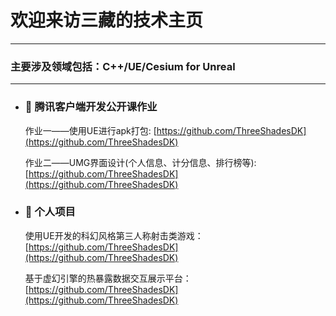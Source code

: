 # 欢迎来访三藏的技术主页
---
### 主要涉及领域包括：C++/UE/Cesium for Unreal
---
- ### 💬 腾讯客户端开发公开课作业
   作业一——使用UE进行apk打包: [https://github.com/ThreeShadesDK](https://github.com/ThreeShadesDK)
  
   作业二——UMG界面设计(个人信息、计分信息、排行榜等): [https://github.com/ThreeShadesDK](https://github.com/ThreeShadesDK)

- ### 💬 个人项目

   使用UE开发的科幻风格第三人称射击类游戏：[https://github.com/ThreeShadesDK](https://github.com/ThreeShadesDK)
  
   基于虚幻引擎的热暴露数据交互展示平台：[https://github.com/ThreeShadesDK](https://github.com/ThreeShadesDK)  


